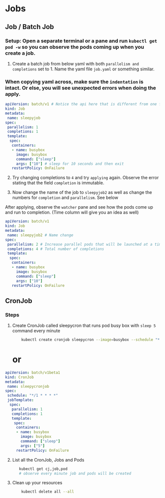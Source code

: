 # Jobs

## Job / Batch Job

### Setup: Open a separate terminal or a pane and run `kubectl get pod -w` so you can observe the pods coming up when you create a job.

1. Create a batch job from below yaml with both `parallelism and completions` set to 1. Name the yaml file `job.yaml` or something similar.

### When copying yaml across, make sure the `indentation` is intact. Or else, you will see unexpected errors when doing the apply.

```yaml
apiVersion: batch/v1 # Notice the api here that is different from one for deployment.
kind: Job
metadata:
 name: sleepyjob
spec:
 parallelism: 1
 completions: 1
 template:
  spec:
   containers:
   - name: busybox
     image: busybox
     command: ["sleep"]
     args: ["10"] # sleep for 10 seconds and then exit
   restartPolicy: OnFailure
```

2. Try changing completions to `4` and try `applying` again. Observe the error stating that the field `completion` is immutable.

3. Now change the name of the job to `sleepyjob2` as well as change the numbers for `completion` and `parallelism`. See below

After applying, observe the `watcher` pane and see how the pods come up and run to completion. (Time column will give you an idea as well)

```yaml
apiVersion: batch/v1
kind: Job
metadata:
 name: sleepyjob2 # Name change
spec:
 parallelism: 2 # Increase parallel pods that will be launched at a time
 completions: 4 # Total number of completions
 template:
  spec:
   containers:
   - name: busybox
     image: busybox
     command: ["sleep"]
     args: ["10"]
   restartPolicy: OnFailure
```

## CronJob
### Steps

1. Create CronJob called sleepycron that runs pod busy box with ```sleep 5``` command every minute

    ```bash    
        kubectl create cronjob sleepycron --image=busybox --schedule "*/1 * * * *" -- sleep 5        
    ```
    # or

```yaml
apiVersion: batch/v1beta1
kind: CronJob
metadata:
 name: sleepycronjob
spec:
 schedule: "*/1 * * * *"
 jobTemplate:
  spec:
   parallelism: 1
   completions: 1
   template:
    spec:
     containers:
     - name: busybox
       image: busybox
       command: ["sleep"]
       args: ["5"]
     restartPolicy: OnFailure
```
 
2. List all the CronJob, Jobs and Pods

    ```bash
       kubectl get cj,job,pod
       # observe every minute job and pods will be created
    ```

3. Clean up your resources

    ```bash
        kubectl delete all --all
    ```